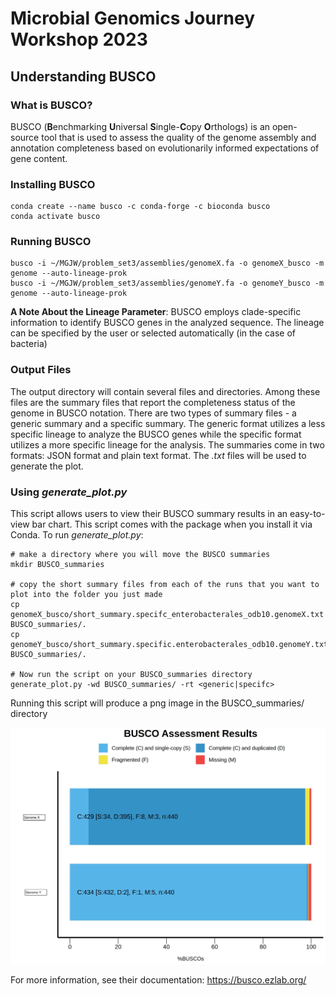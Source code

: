 # Microbial Genomics Journey Workshop 2023
## Understanding BUSCO

### What is BUSCO?
BUSCO (**B**enchmarking **U**niversal **S**ingle-**C**opy **O**rthologs) is an open-source tool that is used to assess the quality of the genome assembly and annotation completeness based on evolutionarily informed expectations of gene content. 

### Installing BUSCO
````
conda create --name busco -c conda-forge -c bioconda busco
conda activate busco
````

### Running BUSCO
````
busco -i ~/MGJW/problem_set3/assemblies/genomeX.fa -o genomeX_busco -m genome --auto-lineage-prok
busco -i ~/MGJW/problem_set3/assemblies/genomeY.fa -o genomeY_busco -m genome --auto-lineage-prok
````
**A Note About the Lineage Parameter**: BUSCO employs clade-specific information to identify BUSCO genes in the analyzed sequence. The lineage can be specified by the user or selected automatically (in the case of bacteria) 

### Output Files
The output directory will contain several files and directories. Among these files are the summary files that report the completeness status of the genome in BUSCO notation. There are two types of summary files - a generic summary and a specific summary. The generic format utilizes a less specific lineage to analyze the BUSCO genes while the specific format utilizes a more specific lineage for the analysis. The summaries come in two formats: JSON format and plain text format. The *.txt* files will be used to generate the plot.  

### Using *generate_plot.py*
This script allows users to view their BUSCO summary results in an easy-to-view bar chart. This script comes with the package when you install it via Conda. To run *generate_plot.py*:
````
# make a directory where you will move the BUSCO summaries
mkdir BUSCO_summaries

# copy the short summary files from each of the runs that you want to plot into the folder you just made
cp genomeX_busco/short_summary.specifc_enterobacterales_odb10.genomeX.txt BUSCO_summaries/.
cp genomeY_busco/short_summary.specific.enterobacterales_odb10.genomeY.txt BUSCO_summaries/.

# Now run the script on your BUSCO_summaries directory
generate_plot.py -wd BUSCO_summaries/ -rt <generic|specifc> 
````
Running this script will produce a png image in the BUSCO_summaries/ directory

![BUSCO Graph](busco_figure.jpg)

For more information, see their documentation: https://busco.ezlab.org/
